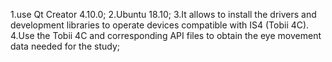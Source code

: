 1.use Qt Creator 4.10.0;
2.Ubuntu 18.10;
3.It allows to install the drivers and development libraries to operate devices compatible with IS4 (Tobii 4C).
4.Use the Tobii 4C and corresponding API files to obtain the eye movement data needed for the study;
